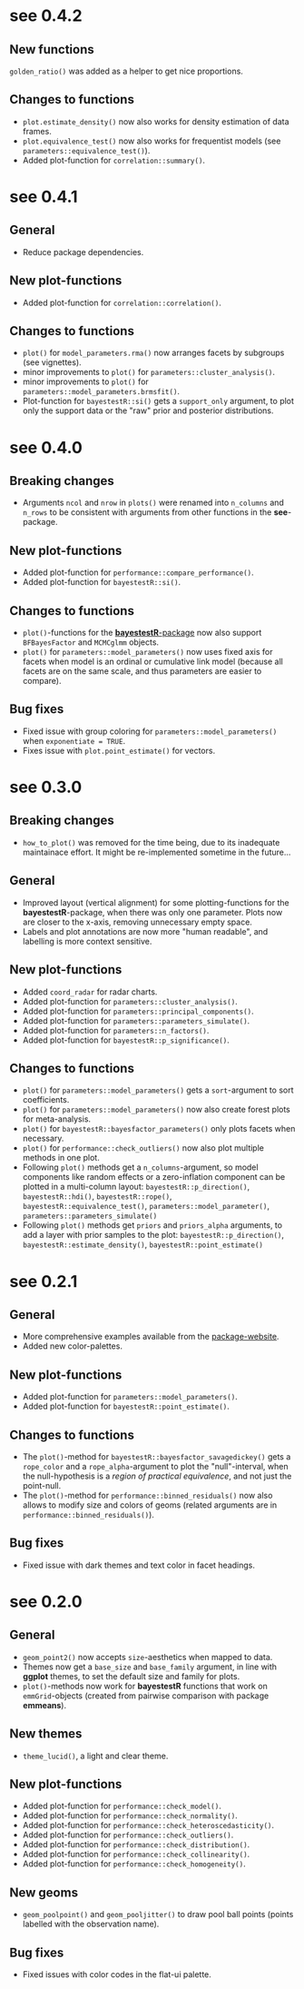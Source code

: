 # see 0.4.2

## New functions

 `golden_ratio()` was added as a helper to get nice proportions.
 
## Changes to functions

* `plot.estimate_density()` now also works for density estimation of data frames.
* `plot.equivalence_test()` now also works for frequentist models (see `parameters::equivalence_test()`).
* Added plot-function for `correlation::summary()`.

# see 0.4.1

## General

* Reduce package dependencies.

## New plot-functions

* Added plot-function for `correlation::correlation()`.

## Changes to functions

* `plot()` for `model_parameters.rma()` now arranges facets by subgroups (see vignettes).
* minor improvements to `plot()` for `parameters::cluster_analysis()`.
* minor improvements to `plot()` for `parameters::model_parameters.brmsfit()`.
* Plot-function for `bayestestR::si()` gets a `support_only` argument, to plot only the support data or the "raw" prior and posterior distributions.

# see 0.4.0

## Breaking changes

* Arguments `ncol` and `nrow` in `plots()` were renamed into `n_columns` and `n_rows` to be consistent with arguments from other functions in the **see**-package.

## New plot-functions

* Added plot-function for `performance::compare_performance()`.
* Added plot-function for `bayestestR::si()`.

## Changes to functions

* `plot()`-functions for the [**bayestestR**-package](https://easystats.github.io/see/articles/bayestestR.html) now also support `BFBayesFactor` and `MCMCglmm` objects.
* `plot()` for `parameters::model_parameters()` now uses fixed axis for facets when model is an ordinal or cumulative link model (because all facets are on the same scale, and thus parameters are easier to compare).

## Bug fixes

* Fixed issue with group coloring for `parameters::model_parameters()` when `exponentiate = TRUE`.
* Fixes issue with `plot.point_estimate()` for vectors.

# see 0.3.0

## Breaking changes

* `how_to_plot()` was removed for the time being, due to its inadequate maintainace effort. It might be re-implemented sometime in the future...

## General

* Improved layout (vertical alignment) for some plotting-functions for the **bayestestR**-package, when there was only one parameter. Plots now are closer to the x-axis, removing unnecessary empty space.
* Labels and plot annotations are now more "human readable", and labelling is more context sensitive.

## New plot-functions

* Added `coord_radar` for radar charts.
* Added plot-function for `parameters::cluster_analysis()`.
* Added plot-function for `parameters::principal_components()`.
* Added plot-function for `parameters::parameters_simulate()`.
* Added plot-function for `parameters::n_factors()`.
* Added plot-function for `bayestestR::p_significance()`.

## Changes to functions

* `plot()` for `parameters::model_parameters()` gets a `sort`-argument to sort coefficients.
* `plot()` for `parameters::model_parameters()` now also create forest plots for meta-analysis.
* `plot()` for `bayestestR::bayesfactor_parameters()` only plots facets when necessary.
* `plot()` for `performance::check_outliers()` now also plot multiple methods in one plot.
* Following `plot()` methods get a `n_columns`-argument, so model components like random effects or a zero-inflation component can be plotted in a multi-column layout: `bayestestR::p_direction()`, `bayestestR::hdi()`, `bayestestR::rope()`, `bayestestR::equivalence_test()`, `parameters::model_parameter()`, `parameters::parameters_simulate()`
* Following `plot()` methods get `priors` and `priors_alpha` arguments, to add a layer with prior samples to the plot: `bayestestR::p_direction()`, `bayestestR::estimate_density()`, `bayestestR::point_estimate()`


# see 0.2.1

## General

* More comprehensive examples available from the [package-website](https://easystats.github.io/see/).
* Added new color-palettes.

## New plot-functions

* Added plot-function for `parameters::model_parameters()`.
* Added plot-function for `bayestestR::point_estimate()`.

## Changes to functions

* The `plot()`-method for `bayestestR::bayesfactor_savagedickey()` gets a `rope_color` and a `rope_alpha`-argument to plot the "null"-interval, when the null-hypothesis is a _region of practical equivalence_, and not just the point-null.
* The `plot()`-method for `performance::binned_residuals()` now also allows to modify size and colors of geoms (related arguments are in `performance::binned_residuals()`).

## Bug fixes

* Fixed issue with dark themes and text color in facet headings.

# see 0.2.0

## General

* `geom_point2()` now accepts `size`-aesthetics when mapped to data.
* Themes now get a `base_size` and `base_family` argument, in line with **ggplot** themes, to set the default size and family for plots.
* `plot()`-methods now work for **bayestestR** functions that work on `emmGrid`-objects (created from pairwise comparison with package **emmeans**).

## New themes

* `theme_lucid()`, a light and clear theme.

## New plot-functions

* Added plot-function for `performance::check_model()`.
* Added plot-function for `performance::check_normality()`.
* Added plot-function for `performance::check_heteroscedasticity()`.
* Added plot-function for `performance::check_outliers()`.
* Added plot-function for `performance::check_distribution()`.
* Added plot-function for `performance::check_collinearity()`.
* Added plot-function for `performance::check_homogeneity()`.

## New geoms

* `geom_poolpoint()` and  `geom_pooljitter()` to draw pool ball points (points labelled with the observation name).

## Bug fixes

* Fixed issues with color codes in the flat-ui palette.
